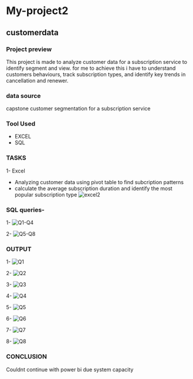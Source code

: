 # My-project2

## customerdata

### Project preview
This project is made to analyze customer data for a subscription service to
identify segment and view. for me to achieve this i have to understand customers behaviours,
track subscription types, and identify key trends in cancellation and renewer.

### data source
capstone customer segmentation for a subscription service

### Tool Used
- EXCEL
- SQL

 ### TASKS
1- Excel
- Analyzing customer data using pivot table to find subcription patterns
- calculate the average subscription duration and identify the most popular subscription type
![excel2](https://github.com/user-attachments/assets/ad4630ac-af72-4243-82c0-baa58fe7b890)

### SQL queries- 
1- ![Q1-Q4](https://github.com/user-attachments/assets/b86ab690-7ac4-4c62-aff6-dcf9ca44583a)

2- ![Q5-Q8](https://github.com/user-attachments/assets/05d9120b-84a8-49b3-aeed-7a7685558a3e)

### OUTPUT
1- ![Q1](https://github.com/user-attachments/assets/5a9cd636-dd75-45a7-bf77-3371fe11e8a0)

2- ![Q2](https://github.com/user-attachments/assets/69be1114-4f62-42ca-9b35-aee131d0c5b3)

3- ![Q3](https://github.com/user-attachments/assets/f53bd205-d026-48e9-a162-e7d55fb16a4d)

4- ![Q4](https://github.com/user-attachments/assets/76c0d26e-a46e-4d11-a9a3-1fb1c564181a)

5- ![Q5](https://github.com/user-attachments/assets/c59a0ba2-5b3f-4c60-a646-849dc66b147e)

6- ![Q6](https://github.com/user-attachments/assets/dbd745c0-fdce-440b-b3d1-36e4075a4e2c)

7- ![Q7](https://github.com/user-attachments/assets/5587c0e5-fe1e-4210-b63a-db6a08fd6a27)

8- ![Q8](https://github.com/user-attachments/assets/a7d3f9b8-70ce-436f-8f0f-3c2786baeb15)

### CONCLUSION
Couldnt continue with power bi due system capacity





